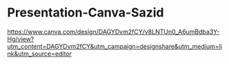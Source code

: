 # Presentation-Canva-Sazid
https://www.canva.com/design/DAGYDvm2fCY/v8LNTUn0_A6umBdba3Y-Hg/view?utm_content=DAGYDvm2fCY&utm_campaign=designshare&utm_medium=link&utm_source=editor
